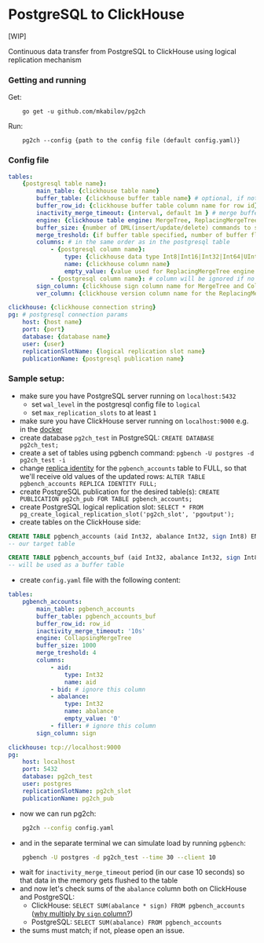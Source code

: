 # PostgreSQL to ClickHouse
[WIP]

Continuous data transfer from PostgreSQL to ClickHouse using logical replication mechanism

### Getting and running

Get:
```
    go get -u github.com/mkabilov/pg2ch
```

Run:
```
    pg2ch --config {path to the config file (default config.yaml)}
```


### Config file
```yaml
tables:
    {postgresql table name}:
        main_table: {clickhouse table name}
        buffer_table: {clickhouse buffer table name} # optional, if not specified, insert directly to the main table
        buffer_row_id: {clickhouse buffer table column name for row id} 
        inactivity_merge_timeout: {interval, default 1m } # merge buffered data after that timeout
        engine: {clickhouse table engine: MergeTree, ReplacingMergeTree or CollapsingMergeTree}
        buffer_size: {number of DML(insert/update/delete) commands to store in the memory before flushing to the buffer/main table } 
        merge_treshold: {if buffer table specified, number of buffer flushed before moving data from buffer to the main table}
        columns: # in the same order as in the postgresql table
            - {postgresql column name}:
                type: {clickhouse data type Int8|Int16|Int32|Int64|UInt8|UInt16|UInt32|UInt64|Float32|Float64|String|DateTime}
                name: {clickhouse column name}
                empty_value: {value used for ReplacingMergeTree engine to discard deleted row value}
            - {postgresql column name}: # column will be ignored if no properties specified
        sign_column: {clickhouse sign column name for MergeTree and CollapsingMergeTree engines}
        ver_column: {clickhouse version column name for the ReplacingMergeTree engine}

clickhouse: {clickhouse connection string}
pg: # postgresql connection params
    host: {host name}
    port: {port}
    database: {database name}
    user: {user}
    replicationSlotName: {logical replication slot name}
    publicationName: {postgresql publication name}
```

### Sample setup:

- make sure you have PostgreSQL server running on `localhost:5432`
    - set `wal_level` in the postgresql config file to `logical`
    - set `max_replication_slots` to at least `1`
- make sure you have ClickHouse server running on `localhost:9000` e.g. in the [docker](https://hub.docker.com/r/yandex/clickhouse-server/)
- create database `pg2ch_test` in PostgreSQL: `CREATE DATABASE pg2ch_test;`
- create a set of tables using pgbench command: `pgbench -U postgres -d pg2ch_test -i`
- change [replica identity](https://www.postgresql.org/docs/current/sql-altertable.html#SQL-CREATETABLE-REPLICA-IDENTITY)
for the `pgbench_accounts` table to FULL, so that we'll receive old values of the updated rows: `ALTER TABLE pgbench_accounts REPLICA IDENTITY FULL;`
- create PostgreSQL publication for the desired table(s): `CREATE PUBLICATION pg2ch_pub FOR TABLE pgbench_accounts;`
- create PostgreSQL logical replication slot: `SELECT * FROM pg_create_logical_replication_slot('pg2ch_slot', 'pgoutput');`
- create tables on the ClickHouse side:
```sql
CREATE TABLE pgbench_accounts (aid Int32, abalance Int32, sign Int8) ENGINE = CollapsingMergeTree(sign) ORDER BY aid
-- our target table

CREATE TABLE pgbench_accounts_buf (aid Int32, abalance Int32, sign Int8, row_id UInt64) ENGINE = Memory()
-- will be used as a buffer table
```
- create `config.yaml` file with the following content:
```yaml
tables:
    pgbench_accounts:
        main_table: pgbench_accounts
        buffer_table: pgbench_accounts_buf
        buffer_row_id: row_id
        inactivity_merge_timeout: '10s'
        engine: CollapsingMergeTree
        buffer_size: 1000
        merge_treshold: 4
        columns:
            - aid:
                type: Int32
                name: aid
            - bid: # ignore this column
            - abalance:
                type: Int32
                name: abalance
                empty_value: '0'
            - filler: # ignore this column
        sign_column: sign

clickhouse: tcp://localhost:9000
pg:
    host: localhost
    port: 5432
    database: pg2ch_test
    user: postgres
    replicationSlotName: pg2ch_slot
    publicationName: pg2ch_pub
```

- now we can run pg2ch:
```bash
    pg2ch --config config.yaml
```

- and in the separate terminal we can simulate load by running `pgbench`:
```bash
    pgbench -U postgres -d pg2ch_test --time 30 --client 10 
```
- wait for `inactivity_merge_timeout` period (in our case 10 seconds) so that data in the memory gets flushed to the table 
- and now let's check sums of the `abalance` column both on ClickHouse and PostgreSQL:
    - ClickHouse: `SELECT SUM(abalance * sign) FROM pgbench_accounts` ([why multiply by `sign` column?](https://clickhouse.yandex/docs/en/operations/table_engines/collapsingmergetree/#example-of-use)) 
    - PostgreSQL: `SELECT SUM(abalance) FROM pgbench_accounts`
- the sums must match; if not, please open an issue.